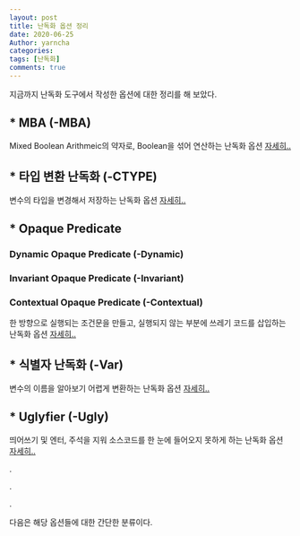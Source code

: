```yaml
---
layout: post
title: 난독화 옵션 정리
date: 2020-06-25
Author: yarncha
categories:
tags: [난독화]
comments: true
---
```


지금까지 난독화 도구에서 작성한 옵션에 대한 정리를 해 보았다.

## * MBA (-MBA)

Mixed Boolean Arithmeic의 약자로, Boolean을 섞어 연산하는 난독화 옵션 [자세히..](https://yonniii.github.io/obfuscation/obfuscation-004/)

## * 타입 변환 난독화 (-CTYPE)

변수의 타입을 변경해서 저장하는 난독화 옵션 [자세히..](https://yarncha.github.io/04/)

## * Opaque Predicate

### Dynamic Opaque Predicate (-Dynamic)

### Invariant Opaque Predicate (-Invariant)

### Contextual Opaque Predicate (-Contextual)

한 방향으로 실행되는 조건문을 만들고, 실행되지 않는 부분에 쓰레기 코드를 삽입하는 난독화 옵션 [자세히..](https://yarncha.github.io/02/)

## * 식별자 난독화 (-Var)

변수의 이름을 알아보기 어렵게 변환하는 난독화 옵션 [자세히..](https://realcrystal.github.io/obfuscation/%EC%A1%B8%ED%94%84-%ED%95%A8%EC%88%98%EC%9D%98-%EB%A7%A4%EA%B0%9C%EB%B3%80%EC%88%98-%EC%9D%B4%EB%A6%84-%EB%B0%94%EA%BE%B8%EA%B8%B0/)

## * Uglyfier (-Ugly)

띄어쓰기 및 엔터, 주석을 지워 소스코드를 한 눈에 들어오지 못하게 하는 난독화 옵션 [자세히..](https://yarncha.github.io/10/)

.

.

.

다음은 해당 옵션들에 대한 간단한 분류이다.
